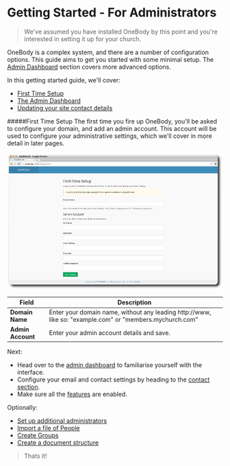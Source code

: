 # Getting Started - For Administrators

> We've assumed you have installed OneBody by this point and you're interested in setting it up for your church.

OneBody is a complex system, and there are a number of configuration options. This guide aims to get you started with some minimal setup. The [Admin Dashboard](/administration/README.html) section covers more advanced options.

In this getting started guide, we'll cover:

-  [First Time Setup](#first-time-setup)
-  [The Admin Dashboard](/administration/README.html)
-  [Updating your site contact details](/administration/settings.html#contact-tab)

#####First Time Setup
The first time you fire up OneBody, you'll be asked to configure your domain, and add an admin account. This account will be used to configure your administrative settings, which we'll cover in more detail in later pages.

![First Time Setup](/img/first-time-setup.png)

Field | Description
------------ | -------------
**Domain Name**    |  Enter your domain name, without any leading http://www, like so: "example.com" or "members.mychurch.com"
**Admin Account**  |  Enter your admin account details and save.

Next:

* Head over to the [admin dashboard](/administration/the_admin_dashboard.html#the-admin-dashboard) to familiarise yourself with the interface.
* Configure your email and contact settings by heading to the [contact section](/administration/settings.html#contact-tab).
* Make sure all the [features](/administration/settings.html#features) are enabled.

Optionally:
* [Set up additional administrators](/administration/managing_admins.html)
* [Import a file of People](/administration/import_&_export.html#import)
* [Create Groups](/groups/README.html)
* [Create a document structure](/documents/README.html)

> Thats it!






